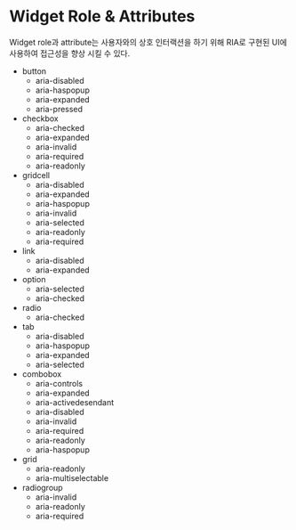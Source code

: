 # Widget Role &  Attributes

Widget role과 attribute는 사용자와의 상호 인터랙션을 하기 위해 RIA로 구현된 UI에 사용하여 접근성을 향상 시킬 수 있다.

* button
  * aria-disabled
  * aria-haspopup
  * aria-expanded
  * aria-pressed
* checkbox
  * aria-checked
  * aria-expanded
  * aria-invalid
  * aria-required
  * aria-readonly
* gridcell
  * aria-disabled
  * aria-expanded
  * aria-haspopup
  * aria-invalid
  * aria-selected
  * aria-readonly
  * aria-required
* link
  * aria-disabled
  * aria-expanded
* option
  * aria-selected
  * aria-checked
* radio
  * aria-checked
* tab
  * aria-disabled
  * aria-haspopup
  * aria-expanded
  * aria-selected
* combobox
  * aria-controls
  * aria-expanded
  * aria-activedesendant
  * aria-disabled
  * aria-invalid
  * aria-required
  * aria-readonly
  * aria-haspopup
* grid
  * aria-readonly
  * aria-multiselectable
* radiogroup
  * aria-invalid
  * aria-readonly
  * aria-required

